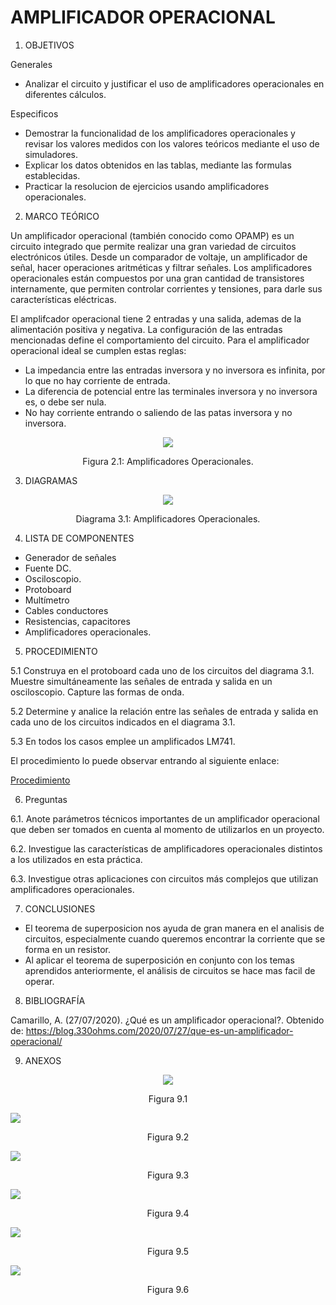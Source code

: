 # AMPLIFICADOR OPERACIONAL

1. OBJETIVOS

Generales

* Analizar el circuito  y justificar el uso de amplificadores operacionales en diferentes cálculos. 

Especificos

* Demostrar la funcionalidad de los amplificadores operacionales y revisar los valores medidos con los valores teóricos mediante el uso de simuladores. 
* Explicar los datos obtenidos en las tablas, mediante las formulas establecidas.
* Practicar la resolucion de ejercicios usando amplificadores operacionales.

2. MARCO TEÓRICO 

Un amplificador operacional (también conocido como OPAMP) es un circuito integrado que permite realizar una gran variedad de circuitos electrónicos útiles. Desde un comparador de voltaje, un amplificador de señal, hacer operaciones aritméticas y filtrar señales. Los amplificadores operacionales están compuestos por una gran cantidad de transistores internamente, que permiten controlar corrientes y tensiones, para darle sus características eléctricas.

El amplifcador operacional tiene 2 entradas y una salida, ademas de la alimentación positiva y negativa. La configuración de las entradas mencionadas define el comportamiento del circuito. Para el amplificador operacional ideal se cumplen estas reglas:

* La impedancia entre las entradas inversora y no inversora es infinita, por lo que no hay corriente de entrada.
* La diferencia de potencial entre las terminales inversora y no inversora es, o debe ser nula.
* No hay corriente entrando o saliendo de las patas inversora y no inversora.

<p align="center">
  <img src="https://github.com/Dillanj2/Informe9/blob/main/Im%C3%A1genes/amplificador_operacional.jpg">
</p>
<p align="center">
  Figura 2.1: Amplificadores Operacionales.
</p>

3. DIAGRAMAS

<p align="center">
  <img src="https://github.com/Dillanj2/Informe9/blob/main/Im%C3%A1genes/Amplificadores%20Operacionales.jpg">
</p>
<p align="center">
  Diagrama 3.1: Amplificadores Operacionales.
</p>

4. LISTA DE COMPONENTES

- Generador de señales 
- Fuente DC. 
- Osciloscopio. 
- Protoboard 
- Multímetro 
- Cables conductores 
- Resistencias, capacitores 
- Amplificadores operacionales.

5. PROCEDIMIENTO

5.1 Construya en el protoboard cada uno de los circuitos del diagrama 3.1. Muestre simultáneamente las señales de entrada y salida en un osciloscopio. Capture las formas de onda.

5.2 Determine y analice la relación entre las señales de entrada y salida en cada uno de los circuitos indicados en el diagrama 3.1.

5.3 En todos los casos emplee un amplificados LM741.

El procedimiento lo puede observar entrando al siguiente enlace:

<p><a href="https://github.com/Dillanj2/Informe3/blob/main/C%C3%B3digo%20fuente/Procedimiento_de_Laboratorio_3.pdf">Procedimiento</a>

6. Preguntas

6.1. Anote parámetros técnicos importantes de un amplificador operacional que deben ser tomados en cuenta al momento de utilizarlos en un proyecto.

6.2. Investigue las características de amplificadores operacionales distintos a los utilizados en esta práctica.

6.3. Investigue otras aplicaciones con circuitos más complejos que utilizan amplificadores operacionales.

7. CONCLUSIONES

* El teorema de superposicion nos ayuda de gran manera en el analisis de circuitos, especialmente cuando queremos encontrar la corriente que se forma en un resistor. 
* Al aplicar el teorema de superposición en conjunto con los temas aprendidos anteriormente, el análisis de circuitos se hace mas facil de operar. 

8. BIBLIOGRAFÍA

Camarillo, A. (27/07/2020). ¿Qué es un amplificador operacional?. Obtenido de: https://blog.330ohms.com/2020/07/27/que-es-un-amplificador-operacional/

9. ANEXOS

<p align="center">
  <img src="https://github.com/Dillanj2/Informe9/blob/main/Im%C3%A1genes/1.png">
</p>
<p align="center">
  Figura 9.1
</p

<p align="center">
  <img src="https://github.com/Dillanj2/Informe9/blob/main/Im%C3%A1genes/2.png">
</p>
<p align="center">
  Figura 9.2
</p

<p align="center">
  <img src="https://github.com/Dillanj2/Informe9/blob/main/Im%C3%A1genes/3.png">
</p>
<p align="center">
  Figura 9.3
</p
  
<p align="center">
  <img src="https://github.com/Dillanj2/Informe9/blob/main/Im%C3%A1genes/4.png">
</p>
<p align="center">
  Figura 9.4
</p

<p align="center">
  <img src="https://github.com/Dillanj2/Informe9/blob/main/Im%C3%A1genes/5.png">
</p>
<p align="center">
  Figura 9.5
</p
  
<p align="center">
  <img src="https://github.com/Dillanj2/Informe9/blob/main/Im%C3%A1genes/6.png">
</p>
<p align="center">
  Figura 9.6
</p

